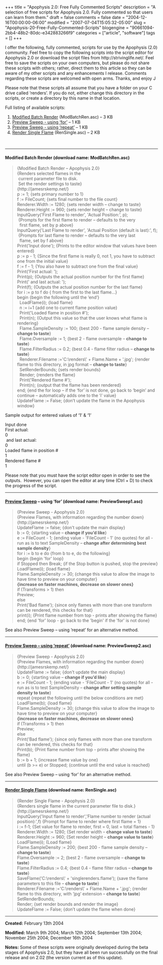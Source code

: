 +++
title = "Apophysis 2.0: Free Fully Commented Scripts"
description = "A selection of free scripts for Apophysis 2.0.  Fully commented so that users can learn from them."
draft = false
comments = false
date = "2004-12-16T00:00:00-06:00"
modified = "2007-07-04T15:05:32-05:00"
slug = "Apophysis-20-Free-Fully-Commented-Scripts"
blogengine = "90661094-2bb4-48b2-80dc-e342883266f9"
categories = ["article", "software"]
tags = []
+++

<p>
I offer the following, fully commented, scripts for use by the Apophysis (2.0) community. Feel free to copy the following scripts into the script editor for Apophysis 2.0 or download the script files from http://strivinglife.net/. Feel free to save the scripts on your own computers, but please do not share these scripts with others; rather, direct them to this article so they can be aware of my other scripts and any enhancements I release. Comments regarding these scripts are welcomed with open arms.<!--more--> Thanks, and enjoy J<!--adsense-->
</p>
<p>
Please note that these scripts all assume that you have a folder on your C drive called &lsquo;renders&rsquo;. If you do not, either change this directory in the scripts, or create a directory by this name in that location.
</p>
<p>
Full listing of available scripts:
</p>
<ol>
	<li><a href="http://strivinglife.com/files/2004/ModBatchRen.zip">Modified Batch Render</a> (ModBatchRen.asc) &ndash; 3 KB</li>
	<li><a href="http://strivinglife.com/files/2004/PreviewSweep1.zip">Preview Sweep - using &lsquo;for&rsquo;</a> &ndash; 1 KB</li>
	<li><a href="http://strivinglife.com/files/2004/PreviewSweep2.zip">Preview Sweep - using &lsquo;repeat&rsquo;</a> &ndash; 1 KB</li>
	<li><a href="http://strivinglife.com/files/2004/RenSingle.zip">Render Single Flame</a> (RenSingle.asc) &ndash; 2 KB</li>
</ol>
<p>
&nbsp;
</p>
<hr />
<h4>Modified Batch Render (download name: ModBatchRen.asc)</h4>
<blockquote>
	<p>
	{Modified Batch Render &ndash; Apophysis 2.0}<br />
	{Renders selected flames in the<br />
	&nbsp;current parameter file to disk.<br />
	&nbsp;Set the render settings to taste}<br />
	{http://jamesrskemp.net/} <br />
	p := 1; {sets primary number to 1}<br />
	f := FileCount; {sets final number to the file count}<br />
	Renderer.Width := 1280; {sets render width &ndash; change to taste}<br />
	Renderer.Height := 960; {sets render height &ndash; change to taste}<br />
	InputQuery(&#39;First Flame to render&#39;, &#39;Actual Position:&#39;, p);<br />
	&nbsp;{Prompts for the first flame to render &ndash; defaults to the very<br />
	&nbsp; first flame, set by p above} <br />
	InputQuery(&#39;Last Flame to render&#39;, &#39;Actual Position (default is last):&#39;, f);<br />
	&nbsp;{Prompts for last flame to render &ndash; defaults to the very last<br />
	&nbsp; flame, set by f above} <br />
	Print(&#39;Input done&#39;); {Prints to the editor window that values have been entered}<br />
	p := p - 1; {Since the first flame is really 0, not 1, you have to subtract one from the initial value}<br />
	f := f - 1; {You also have to subtract one from the final value}<br />
	Print(&#39;First actual: &#39;);<br />
	Print(p); {Outputs the actual position number for the first flame}<br />
	Print(&#39; and last actual: &#39;);<br />
	Print(f); {Outputs the actual position number for the last flame}<br />
	for i := p to f do { from the first to the last flame...}<br />
	begin {begin the following until the &lsquo;end&rsquo;}<br />
	&nbsp; LoadFlame(i); {load flame}<br />
	&nbsp; n := i+1 {add one to current flame position value}<br />
	&nbsp; Print(&#39;Loaded flame in position #&#39;);<br />
	&nbsp; Print(n); {Output this value so that the user knows what flame is rendering}<br />
	&nbsp; Flame.SampleDensity := 100; {best 200 - flame sample density &ndash; <strong>change to taste</strong>}<br />
	&nbsp; Flame.Oversample := 1; {best 2 - flame oversample &ndash; <strong>change to taste</strong>}<br />
	&nbsp; Flame.FilterRadius := 0.2; {best 0.4 - flame filter radius &ndash; <strong>change to taste</strong>}<br />
	&nbsp; Renderer.Filename :=&#39;C:\renders\&#39; + Flame.Name + &#39;.jpg&#39;; {render flame to this directory, in jpg format &ndash; <strong>change to taste</strong>}<br />
	&nbsp; SetRenderBounds; {sets render bounds}<br />
	&nbsp; Render; {renders the flame}<br />
	&nbsp; Print(&#39;Rendered flame #&#39;);<br />
	&nbsp; Print(n); {output that the flame has been rendered}<br />
	end; {end the for loop &ndash; if the &lsquo;for&rsquo; is not done, go back to &lsquo;begin&rsquo; and continue &ndash; automatically adds one to the &lsquo;i&rsquo; value}<br />
	UpdateFlame := False; {don&rsquo;t update the flame in the Apophysis window}
	</p>
</blockquote>
<p>
Sample output for entered values of &lsquo;1&rsquo; &amp; &lsquo;1&rsquo;
</p>
<p>
Input done<br />
First actual: <br />
0<br />
&nbsp;and last actual: <br />
0<br />
Loaded flame in position #<br />
1<br />
Rendered flame #<br />
1
</p>
<p>
Please note that you must have the script editor open in order to see the outputs.&nbsp; However, you can open the editor at any time (Ctrl + D) to check the progress of the script.
</p>
<hr />
<h4><u>Preview Sweep</u> &ndash; using &lsquo;for&rsquo; (download name: PreviewSweep1.asc)</h4>
<blockquote>
	<p>
	{Preview Sweep - Apophysis 2.0}<br />
	{Preview Flames, with information regarding the number down}<br />
	{http://jamesrskemp.net/} <br />
	UpdateFlame := false; {don&#39;t update the main display}<br />
	b := 0; {starting value &ndash; <strong>change if you&rsquo;d like</strong>}<br />
	e := FileCount - 1; {ending value - &#39;FileCount - 1&#39; (no quotes) for all - run as is to text SampleDensity &ndash; <strong>change after determining best sample density</strong>}<br />
	for i := b to e do {from b to e, do the following}<br />
	begin {begin &#39;for&#39; loop}<br />
	if Stopped then Break; {if the Stop button is pushed, stop the preview}<br />
	LoadFlame(i); {load flame}<br />
	Flame.SampleDensity := 30; {change this value to allow the image to have time to preview on your computer}<br />
	<strong>{increase on faster machines, decrease on slower ones}</strong><br />
	if (Transforms &gt; 1) then<br />
	Preview;<br />
	else<br />
	Print(&#39;Bad flame&#39;); {since only flames with more than one transform can be rendered, this checks for that}<br />
	print(i); {Print flame number from top - prints after showing the flame}<br />
	end; {end &#39;for&#39; loop - go back to the &#39;begin&#39; if the &#39;for&#39; is not done}
	</p>
</blockquote>
<p>
See also Preview Sweep &ndash; using &lsquo;repeat&rsquo; for an alternative method.
</p>
<hr />
<h4><u>Preview Sweep &ndash; using &lsquo;repeat&rsquo;</u> (download name: PreviewSweep2.asc)</h4>
<blockquote>
	<p>
	{Preview Sweep - Apophysis 2.0}<br />
	{Preview Flames, with information regarding the number down}<br />
	{http://jamesrskemp.net/} <br />
	UpdateFlame := false; {don&#39;t update the main display}<br />
	b := 0; {starting value &ndash; <strong>change if you&rsquo;d like</strong>}<br />
	e := FileCount - 1; {ending value - &#39;FileCount - 1&#39; (no quotes) for all - run as is to test SampleDensity &ndash; <strong>change after setting sample density to taste</strong>}<br />
	repeat {repeat the following until the below conditions are met}<br />
	LoadFlame(b); {load flame}<br />
	Flame.SampleDensity := 30; {change this value to allow the image to have time to preview on your computer}<br />
	<strong>{increase on faster machines, decrease on slower ones}</strong><br />
	if (Transforms &gt; 1) then<br />
	Preview;<br />
	else<br />
	Print(&#39;Bad flame&#39;); {since only flames with more than one transform can be rendered, this checks for that}<br />
	Print(b); {Print flame number from top - prints after showing the flame}<br />
	b := b + 1; {increase flame value by one}<br />
	until (b &gt;= e) or Stopped; {continue until the end value is reached}
	</p>
</blockquote>
<p>
See also Preview Sweep &ndash; using &lsquo;for&rsquo; for an alternative method.
</p>
<hr />
<h4><u>Render Single Flame</u> (download name: RenSingle.asc)</h4>
<blockquote>
	<p>
	{Render Single Flame - Apophysis 2.0}<br />
	{Renders single flame in the current parameter file to disk.}<br />
	{http://jamesrskemp.net/} <br />
	InputQuery(&#39;Input flame to render&#39;,&#39;Flame number to render (actual position):&#39;,f) {Prompt for flame to render where first flame = 1}<br />
	i := f-1; {Set value for flame to render, first = 0, last = total flames - 1}<br />
	Renderer.Width := 1280; {Set render width &ndash; <strong>change value to taste</strong>}<br />
	Renderer.Height := 960; {Set render height &ndash; <strong>change value to taste</strong>}<br />
	LoadFlame(i); {Load flame}<br />
	Flame.SampleDensity := 200; {best 200 - flame sample density &ndash; <strong>change to taste</strong>}<br />
	Flame.Oversample := 2; {best 2 - flame oversample &ndash; <strong>change to taste</strong>}<br />
	Flame.FilterRadius := 0.4; {best 0.4 - flame filter radius &ndash; <strong>change to taste</strong>}<br />
	SaveFlame(&#39;C:\renders\&#39; + &#39;singlerenders.flame&#39;); {save the flame parameters to this file &ndash; <strong>change to taste</strong>}<br />
	Renderer.Filename :=&#39;C:\renders\&#39; + Flame.Name + &#39;.jpg&#39;; {render flame to this directory, with &lsquo;jpg&rsquo; extension &ndash; <strong>change to taste</strong>}<br />
	SetRenderBounds;<br />
	Render; {set render bounds and render the image}<br />
	UpdateFlame := False; {don&rsquo;t update the flame when done}
	</p>
</blockquote>
<hr />
<p>
<strong>Created:</strong> February 13th 2004
</p>
<p>
<strong>Modified:</strong> March 9th 2004; March 12th 2004; September 13th 2004; November 25th 2004; December 16th 2004
</p>
<p>
<strong>Notes:</strong> Some of these scripts were originally developed during the beta stages of Apophysis 2.0, but they have all been run successfully on the final release and on 2.02 (the version current as of this update).
</p>

